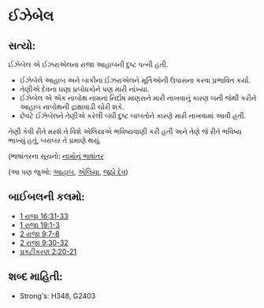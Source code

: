 # ઈઝેબેલ 

## સત્યો: 

ઈઝેબેલ એ ઈઝરાએલના રાજા આહાબની દુષ્ટ પત્ની હતી.

* ઈઝેબેલે આહાબ અને બાકીના ઈઝરાએલને મૂર્તિઓની ઉપાસના કરવા પ્રભાવિત કર્યા.
* તેણીએ દેવના ઘણા પ્રબોધકોને પણ મારી નાંખ્યા.
* ઈઝેબેલ એ એક નાબોથ નામનાં નિર્દોષ માણસને મારી નાખવાનું કારણ બની જેથી કરીને આહાબ નાબોથની દ્રાક્ષાવાડી ચોરી શકે.
* છેવટે ઈઝેબેલને તેણીએ કરેલી બધી દુષ્ટ બાબતોને કારણે મારી નાખવામાં આવી હતી.

તેણી કેવી રીતે મરશે તે વિશે એલિયાએ ભવિષ્યવાણી કરી હતી અને તેણે જે રીતે ભવિષ્ય ભાખ્યું હતું, બરાબર તે પ્રમાણે થયું.

(ભાષાંતરના સૂચનો: [નામોનું ભાષાંતર](rc://gu/ta/man/translate/translate-names)

(આ પણ જુઓ: [આહાબ](../names/ahab.md), [એલિયા](../names/elijah.md), [જૂઠો દેવ](../kt/falsegod.md))

## બાઈબલની કલમો: 

* [1 રાજા 16:31-33](rc://gu/tn/help/1ki/16/31)
* [1 રાજા 19:1-3](rc://gu/tn/help/1ki/19/01)
* [2 રાજા 9:7-8](rc://gu/tn/help/2ki/09/07)
* [2 રાજા 9:30-32](rc://gu/tn/help/2ki/09/30)
* [પ્રકટીકરણ 2:20-21](rc://gu/tn/help/rev/02/20)

## શબ્દ માહિતી: 

* Strong's: H348, G2403
